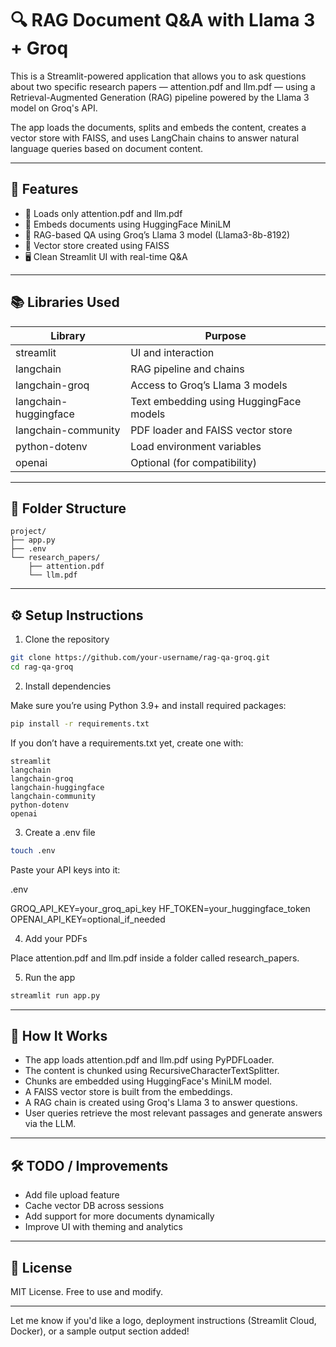 

# 🔍 RAG Document Q\&A with Llama 3 + Groq

This is a Streamlit-powered application that allows you to ask questions about two specific research papers — attention.pdf and llm.pdf — using a Retrieval-Augmented Generation (RAG) pipeline powered by the Llama 3 model on Groq's API.

The app loads the documents, splits and embeds the content, creates a vector store with FAISS, and uses LangChain chains to answer natural language queries based on document content.

---

## 🚀 Features

* 📁 Loads only attention.pdf and llm.pdf
* 🔎 Embeds documents using HuggingFace MiniLM
* 🧠 RAG-based QA using Groq’s Llama 3 model (Llama3-8b-8192)
* 🧵 Vector store created using FAISS
* 🖥️ Clean Streamlit UI with real-time Q\&A

---

## 📚 Libraries Used

| Library               | Purpose                                 |
| --------------------- | --------------------------------------- |
| streamlit             | UI and interaction                      |
| langchain             | RAG pipeline and chains                 |
| langchain-groq        | Access to Groq’s Llama 3 models         |
| langchain-huggingface | Text embedding using HuggingFace models |
| langchain-community   | PDF loader and FAISS vector store       |
| python-dotenv         | Load environment variables              |
| openai                | Optional (for compatibility)            |

---

## 📂 Folder Structure

```
project/
├── app.py
├── .env
└── research_papers/
    ├── attention.pdf
    └── llm.pdf
```

---

## ⚙️ Setup Instructions

1. Clone the repository

```bash
git clone https://github.com/your-username/rag-qa-groq.git
cd rag-qa-groq
```

2. Install dependencies

Make sure you’re using Python 3.9+ and install required packages:

```bash
pip install -r requirements.txt
```

If you don’t have a requirements.txt yet, create one with:

```
streamlit
langchain
langchain-groq
langchain-huggingface
langchain-community
python-dotenv
openai
```

3. Create a .env file

```bash
touch .env
```

Paste your API keys into it:

.env

GROQ\_API\_KEY=your\_groq\_api\_key
HF\_TOKEN=your\_huggingface\_token
OPENAI\_API\_KEY=optional\_if\_needed

4. Add your PDFs

Place attention.pdf and llm.pdf inside a folder called research\_papers.

5. Run the app

```bash
streamlit run app.py
```

---

## 🧠 How It Works

* The app loads attention.pdf and llm.pdf using PyPDFLoader.
* The content is chunked using RecursiveCharacterTextSplitter.
* Chunks are embedded using HuggingFace's MiniLM model.
* A FAISS vector store is built from the embeddings.
* A RAG chain is created using Groq's Llama 3 to answer questions.
* User queries retrieve the most relevant passages and generate answers via the LLM.

---

## 🛠️ TODO / Improvements

* Add file upload feature
* Cache vector DB across sessions
* Add support for more documents dynamically
* Improve UI with theming and analytics

---

## 📝 License

MIT License. Free to use and modify.

---

Let me know if you'd like a logo, deployment instructions (Streamlit Cloud, Docker), or a sample output section added!
